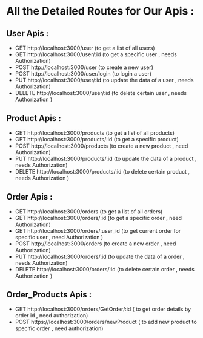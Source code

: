 # All the Detailed Routes for Our Apis :

## User Apis :

- GET http://localhost:3000/user (to get a list of all users)
- GET http://localhost:3000/user/:id (to get a specific user , needs Authorization)
- POST http://localhost:3000/user (to create a new user)
- POST http://localhost:3000/user/login (to login a user)
- PUT http://localhost:3000/user/:id (to update the data of a user , needs Authorization)
- DELETE http://localhost:3000/user/:id (to delete certain user , needs Authorization )

## Product Apis :

- GET http://localhost:3000/products (to get a list of all products)
- GET http://localhost:3000/products/:id (to get a specific product)
- POST http://localhost:3000/products (to create a new product , need Authorization)
- PUT http://localhost:3000/products/:id (to update the data of a product , needs Authorization)
- DELETE http://localhost:3000/products/:id (to delete certain product , needs Authorization )

## Order Apis :

- GET http://localhost:3000/orders (to get a list of all orders)
- GET http://localhost:3000/orders/:id (to get a specific order , need Authorization)
- GET http://localhost:3000/orders/:user_id (to get current order for specific user , need Authorization )
- POST http://localhost:3000/orders (to create a new order , need Authorization)
- PUT http://localhost:3000/orders/:id (to update the data of a order , needs Authorization)
- DELETE http://localhost:3000/orders/:id (to delete certain order , needs Authorization )

## Order_Products Apis :

- GET http://localhost:3000/orders/GetOrder/:id ( to get order details by order id , need authorization)
- POST https://localhost:3000/orders/newProduct ( to add new product to specific order , need authorization)
<!-- # API Requirements

The company stakeholders want to create an online storefront to showcase their great product ideas. Users need to be able to browse an index of all products, see the specifics of a single product, and add products to an order that they can view in a cart page. You have been tasked with building the API that will support this application, and your coworker is building the frontend.

These are the notes from a meeting with the frontend developer that describe what endpoints the API needs to supply, as well as data shapes the frontend and backend have agreed meet the requirements of the application.

## API Endpoints

#### Products

- Index
- Show
- Create [token required]
- [OPTIONAL] Top 5 most popular products
- [OPTIONAL] Products by category (args: product category)

#### Users

- Index [token required]
- Show [token required]
- Create N[token required]

#### Orders

- Current Order by user (args: user id)[token required]
- [OPTIONAL] Completed Orders by user (args: user id)[token required]

## Data Shapes

#### Product

- id
- name
- price
- [OPTIONAL] category

#### User

- id
- firstName
- lastName
- password

#### Orders

- id
- id of each product in the order
- quantity of each product in the order
- user_id
- status of order (active or complete) -->
